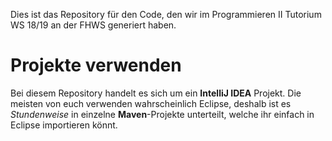 Dies ist das Repository für den Code, den wir im Programmieren II Tutorium  WS 18/19 an der FHWS generiert haben.
 
 # Projekte verwenden
 Bei diesem Repository handelt es sich um ein **IntelliJ IDEA** Projekt. Die meisten von euch verwenden wahrscheinlich Eclipse, deshalb ist es *Stundenweise* in einzelne **Maven**-Projekte unterteilt, welche ihr einfach in Eclipse importieren könnt.
